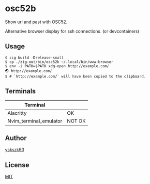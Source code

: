 # osc52b

Show url and past with OSC52.

Alternative browser display for ssh connections. (or devcontainers)

## Usage

```
$ zig build -Drelease-small
$ cp ./zig-out/bin/osc52b ~/.local/bin/www-browser
$ env -i PATH=$PATH xdg-open http://example.com/
🌏 http://example.com/
$ # `http://example.com/` will have been copied to the clipboard.
```

## Terminals

| Terminal               |        |
|------------------------|--------|
| Alacritty              | OK     |
| Nvim_terminal_emulator | NOT OK |

## Author

[yskszk63](https://github.com/yskszk63)

## License

[MIT](License)
